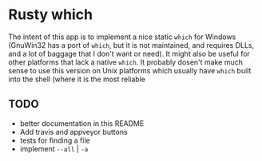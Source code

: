 # Rusty which

The intent of this app is to implement a nice static `which` for Windows
(GnuWin32 has a port of `which`, but it is not maintained, and requires
DLLs, and a lot of baggage that I don't want or need). It might also be
useful for other platforms that lack a native `which`.  It probably
dosen't make much sense to use this version on Unix platforms which
usually have `which` built into the shell (where it is the most reliable

## TODO

 - better documentation in this README
 - Add travis and appveyor buttons
 - tests for finding a file
 - implement `--all` | `-a`
